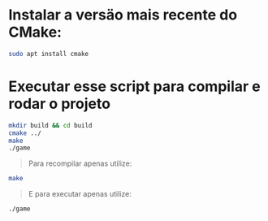 # Instalar a versäo mais recente do CMake:

```bash
sudo apt install cmake
```
# Executar esse script para compilar e rodar o projeto

```bash
mkdir build && cd build
cmake ../
make
./game
```
> Para recompilar apenas utilize:

```bash
make
```

> E para executar apenas utilize:

```bash
./game
```
